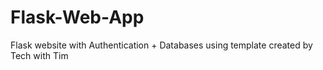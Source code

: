 # Flask-Web-App
Flask website with Authentication + Databases using template created by Tech with Tim
